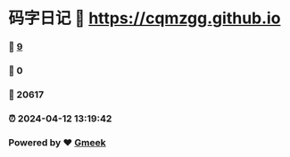 # 码字日记 :link: https://cqmzgg.github.io 
### :page_facing_up: [9](https://cqmzgg.github.io/tag.html) 
### :speech_balloon: 0 
### :hibiscus: 20617 
### :alarm_clock: 2024-04-12 13:19:42 
### Powered by :heart: [Gmeek](https://github.com/Meekdai/Gmeek)
